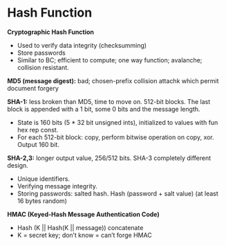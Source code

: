 # Hash Function

**Cryptographic Hash Function**

- Used to verify data integrity (checksumming)
- Store passwords
- Similar to BC; efficient to compute; one way function; avalanche; collision resistant.

**MD5 (message digest):** bad; chosen-prefix collision attachk which permit document forgery

**SHA-1:** less broken than MD5, time to move on. 512-bit blocks. The last block is appended with a 1 bit, some 0 bits and the message length.

- State is 160 bits (5 * 32 bit unsigned ints), initialized to values with fun hex rep const.
- For each 512-bit block: copy, perform bitwise operation on copy, xor. Output 160 bit.

**SHA-2,3:** longer output value, 256/512 bits. SHA-3 completely different design.

- Unique identifiers.
- Verifying message integrity.
- Storing passwords: salted hash. Hash (password + salt value) (at least 16 bytes random)

**HMAC (Keyed-Hash Message Authentication Code)**

- Hash (K || Hash(K || message)) concatenate
- K = secret key; don’t know = can’t forge HMAC
